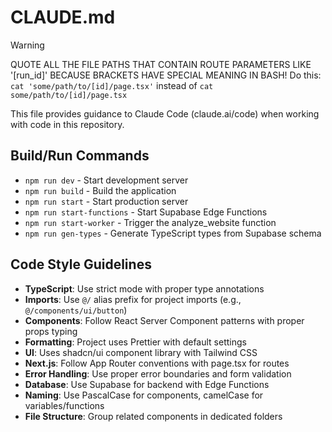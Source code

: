 # CLAUDE.md

> [!WARNING]
> QUOTE ALL THE FILE PATHS THAT CONTAIN ROUTE PARAMETERS LIKE '[run_id]'
> BECAUSE BRACKETS HAVE SPECIAL MEANING IN BASH!
> Do this: `cat 'some/path/to/[id]/page.tsx'` instead of `cat some/path/to/[id]/page.tsx`

This file provides guidance to Claude Code (claude.ai/code) when working with code in this repository.

## Build/Run Commands

- `npm run dev` - Start development server
- `npm run build` - Build the application
- `npm run start` - Start production server
- `npm run start-functions` - Start Supabase Edge Functions
- `npm run start-worker` - Trigger the analyze_website function
- `npm run gen-types` - Generate TypeScript types from Supabase schema

## Code Style Guidelines

- **TypeScript**: Use strict mode with proper type annotations
- **Imports**: Use `@/` alias prefix for project imports (e.g., `@/components/ui/button`)
- **Components**: Follow React Server Component patterns with proper props typing
- **Formatting**: Project uses Prettier with default settings
- **UI**: Uses shadcn/ui component library with Tailwind CSS
- **Next.js**: Follow App Router conventions with page.tsx for routes
- **Error Handling**: Use proper error boundaries and form validation
- **Database**: Use Supabase for backend with Edge Functions
- **Naming**: Use PascalCase for components, camelCase for variables/functions
- **File Structure**: Group related components in dedicated folders
